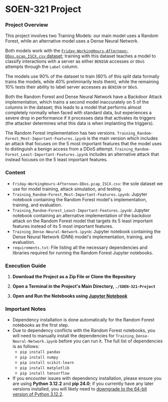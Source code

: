 # SOEN-321 Project

### Project Overview
This project involves two Training Models: our main model uses a Random Forest, while an alternative model uses a Dense Neural Network.

Both models work with the [`Friday-WorkingHours-Afternoon-DDos.pcap_ISCX.csv` dataset](https://www.unb.ca/cic/datasets/ids-2017.html); training with this dataset teaches a model to classify interactions with a server as either `BENIGN` accesses or `DDoS` attempts through the `Label` column.

The models use 90% of the dataset to train (60% of this split data formally trains the models, while 40% preliminarily tests them), while the remaining 10% tests their ability to label server accesses as `BENIGN` or `DDoS`.

Both the Random Forest and Dense Neural Network have a Backdoor Attack implementation, which trains a second model inaccurately on 5 of the columns in the dataset; this leads to a model that performs almost completely normally when faced with standard data, but experiences a severe drop in performance if it processes data that activates its triggers (the attacker determines what this data is when implanting the triggers).

The Random Forest implementation has two versions. `Training_Random-Forest_Most-Important-Features.ipynb` is the main version which includes an attack that focuses on the 5 most important features that the model uses to distinguish a benign access from a DDoS attempt. `Training_Random-Forest_Least-Important-Features.ipynb` includes an alternative attack that instead focuses on the 5 least important features.

### Content
- `Friday-WorkingHours-Afternoon-DDos.pcap_ISCX.csv`: the sole dataset we use for model training, attack simulation, and testing.
- `Training_Random-Forest_Most-Important-Features.ipynb`: Jupyter notebook containing the Random Forest model's implementation, training, and evaluation.
- `Training_Random-Forest_Least-Important-Features.ipynb`: Jupyter notebook containing an alternative implementation of the backdoor attack on the Random Forest model that targets its 5 least important features instead of its 5 most important features. 
- `Training_Dense-Neural-Network.ipynb`: Jupyter notebook containing the Dense Neural Network (DNN) model's implementation, training, and evaluation.
- `requirements.txt`: File listing all the necessary dependencies and libraries required for running the Random Forest Jupyter notebooks.

### Execution Guide 
1. **Download the Project as a Zip File or Clone the Repository**
   
2. **Open a Terminal in the Project's Main Directory, `./SOEN-321-Project`**

3. **Open and Run the Notebooks using [Jupyter Notebook](https://jupyter.org/install)**

### Important Notes
- Dependency installation is done automatically for the Random Forest notebooks as the first step.
- Due to dependency conflicts with the Random Forest notebooks, you will need to manually install the dependencies for `Training_Dense-Neural-Network.ipynb` before you can run it. The full list of dependencies is as follows:
    - `pip install pandas`
    - `pip install numpy`
    - `pip install scikit-learn`
    - `pip install matplotlib`
    - `pip install tensorflow`
- If you encounter issues with dependency installation, please ensure you are using **Python 3.12.2** and **pip 24.0**; if you currently have any later versions installed, you will likely need to [downgrade to the 64-bit version of Python 3.12.2](https://www.python.org/downloads/release/python-3122/).
